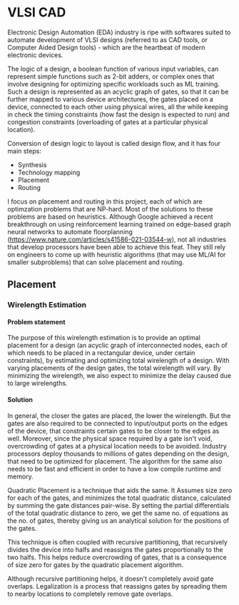 # VLSI CAD
Electronic Design Automation (EDA) industry is ripe with softwares suited to automate development of VLSI designs (referred to as CAD tools, or Computer Aided Design tools) - which are the heartbeat of modern electronic devices. 

The logic of a design, a boolean function of various input variables, can represent simple functions such as 2-bit adders, or complex ones that involve designing for optimizing specific workloads such as ML training. Such a design is represented as an acyclic graph of gates, so that it can be further mapped to various device architectures, the gates placed on a device, connected to each other using physical wires, all the while keeping in check the timing constraints (how fast the design is expected to run) and congestion constraints (overloading of gates at a particular physical location).

Conversion of design logic to layout is called design flow, and it has four main steps:
  - Synthesis
  - Technology mapping
  - Placement
  - Routing

I focus on placement and routing in this project, each of which are optimzation problems that are NP-hard. Most of the solutions to these problems are based on heuristics. Although Google achieved a recent breakthrough on using reinforcement learning trained on edge-based graph neural networks to automate floorplanning (https://www.nature.com/articles/s41586-021-03544-w), not all industries that develop processors have been able to achieve this feat. They still rely on engineers to come up with heuristic algorithms (that may use ML/AI for smaller subproblems) that can solve placement and routing. 

## Placement
### Wirelength Estimation
#### Problem statement
The purpose of this wirelength estimation is to provide an optimal placement for a design (an acyclic graph of interconnected nodes, each of which needs to be placed in a rectangular device, under certain constraints), by estimating and optimizing total wirelength of a design. With varying placements of the design gates, the total wirelength will vary. By minimizing the wirelength, we also expect to minimize the delay caused due to large wirelengths.

#### Solution
In general, the closer the gates are placed, the lower the wirelength. But the gates are also required to be connected to input/output ports on the edges of the device, that constraints certain gates to be closer to the edges as well. Moreover, since the physical space required by a gate isn't void, overcrowding of gates at a physical location needs to be avoided. Industry processors deploy thousands to millions of gates depending on the design, that need to be optimized for placement. The algorithm for the same also needs to be fast and efficient in order to have a low compile runtime and memory.

Quadratic Placement is a technique that aids the same. It Assumes size zero for each of the gates, and minimizes the total quadratic distance, calculated by summing the gate distances pair-wise. By setting the partial differentials of the total quadratic distance to zero, we get the same no. of equations as the no. of gates, thereby giving us an analytical solution for the positions of the gates.

This technique is often coupled with recursive partitioning, that recursively divides the device into halfs and reassigns the gates proportionally to the two halfs. This helps reduce overcrowding of gates, that is a consequence of size zero for gates by the quadratic placement algorithm.

Although recursive partitioning helps, it doesn't completely avoid gate overlaps. Legalization is a process that reassigns gates by spreading them to nearby locations to completely remove gate overlaps.
